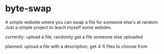 byte-swap
=========

A simple website where you can swap a file for someone else's at random.
Just a simple project to teach myself some webdev.


currently:
upload a file, randomly get a file someone else uploaded

planned:
upload a file with a description, get 4-5 files to choose from
